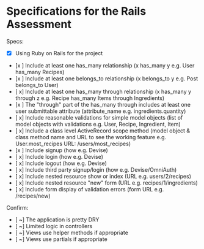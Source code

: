 # Specifications for the Rails Assessment

Specs:
- [x] Using Ruby on Rails for the project
- [x ] Include at least one has_many relationship (x has_many y e.g. User has_many Recipes)
- [x ] Include at least one belongs_to relationship (x belongs_to y e.g. Post belongs_to User)
- [ x] Include at least one has_many through relationship (x has_many y through z e.g. Recipe has_many Items through Ingredients)
- [x ] The "through" part of the has_many through includes at least one user submittable attribute (attribute_name e.g. ingredients.quantity)
- [ x] Include reasonable validations for simple model objects (list of model objects with validations e.g. User, Recipe, Ingredient, Item)
- [ x] Include a class level ActiveRecord scope method (model object & class method name and URL to see the working feature e.g. User.most_recipes URL: /users/most_recipes)
- [x ] Include signup (how e.g. Devise)
- [ x] Include login (how e.g. Devise)
- [ x] Include logout (how e.g. Devise)
- [ x] Include third party signup/login (how e.g. Devise/OmniAuth)
- [ x] Include nested resource show or index (URL e.g. users/2/recipes)
- [ x] Include nested resource "new" form (URL e.g. recipes/1/ingredients)
- [ x] Include form display of validation errors (form URL e.g. /recipes/new)

Confirm:
- [ ~] The application is pretty DRY
- [ ~] Limited logic in controllers
- [ ~] Views use helper methods if appropriate
- [ ~] Views use partials if appropriate
